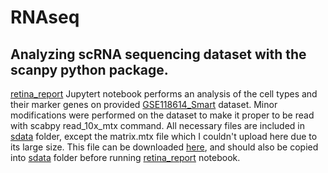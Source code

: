 # RNAseq
## Analyzing scRNA  sequencing dataset with the scanpy python package.

[retina_report](https://github.com/zsamadi/RNAseq/blob/main/retina_report.ipynb) Jupytert notebook performs an analysis of the cell types and their marker genes on provided [GSE118614_Smart](https://www.ncbi.nlm.nih.gov/geo/query/acc.cgi?acc=GSE118614) dataset. Minor modifications were performed on the dataset to make it proper to be read with scabpy read_10x_mtx command. All necessary files are included in [sdata](https://github.com/zsamadi/RNAseq/tree/main/sdata) folder, except the matrix.mtx file which I couldn't upload here due to its large size. This file can be downloaded [here](https://drive.google.com/uc?id=1yBlJ-lbGgYED3P_ziVffwZR1PmVDsFnT&export=download), and should also be copied into [sdata](https://github.com/zsamadi/RNAseq/tree/main/sdata) folder before running [retina_report](https://github.com/zsamadi/RNAseq/blob/main/retina_report.ipynb) notebook.
